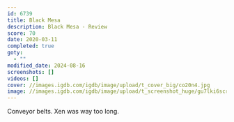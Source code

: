 ```yaml
---
id: 6739
title: Black Mesa
description: Black Mesa - Review
score: 70
date: 2020-03-11
completed: true
goty:
  - ""
modified_date: 2024-08-16
screenshots: []
videos: []
cover: //images.igdb.com/igdb/image/upload/t_cover_big/co20n4.jpg
image: //images.igdb.com/igdb/image/upload/t_screenshot_huge/gu7lki6scr6j1b5xzbim.jpg
---
```

Conveyor belts. Xen was way too long.